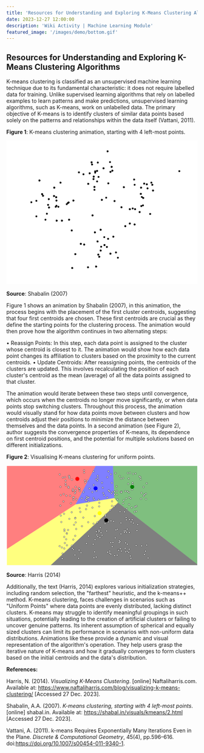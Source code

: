 ```yaml
---
title: 'Resources for Understanding and Exploring K-Means Clustering Algorithms'
date: 2023-12-27 12:00:00
description: 'Wiki Activity | Machine Learning Module'
featured_image: '/images/demo/bottom.gif'
---
```


## Resources for Understanding and Exploring K-Means Clustering Algorithms

K-means clustering is classified as an unsupervised machine learning technique due to its fundamental characteristic: it does not require labelled data for training. Unlike supervised learning algorithms that rely on labelled examples to learn patterns and make predictions, unsupervised learning algorithms, such as K-means, work on unlabelled data. The primary objective of K-means is to identify clusters of similar data points based solely on the patterns and relationships within the data itself (Vattani, 2011).

**Figure 1**: K-means clustering animation, starting with 4 left-most points. 

![](/images/demo/bottom.gif) 

**Source**: Shabalin (2007)

Figure 1 shows an animation by Shabalin (2007), in this animation, the process begins with the placement of the first cluster centroids, suggesting that four first centroids are chosen. These first centroids are crucial as they define the starting points for the clustering process. The animation would then prove how the algorithm continues in two alternating steps:

•	Reassign Points: In this step, each data point is assigned to the cluster whose centroid is closest to it. The animation would show how each data point changes its affiliation to clusters based on the proximity to the current centroids.
•	Update Centroids: After reassigning points, the centroids of the clusters are updated. This involves recalculating the position of each cluster's centroid as the mean (average) of all the data points assigned to that cluster.

The animation would iterate between these two steps until convergence, which occurs when the centroids no longer move significantly, or when data points stop switching clusters. Throughout this process, the animation would visually stand for how data points move between clusters and how centroids adjust their positions to minimize the distance between themselves and the data points.
In a second animation (see Figure 2), author suggests the convergence properties of K-means, its dependence on first centroid positions, and the potential for multiple solutions based on different initializations.

**Figure 2**: Visualising K-means clustering for uniform points.

![](/images/demo/bottom2.png) 

**Source**: Harris (2014)

Additionally, the text (Harris, 2014) explores various initialization strategies, including random selection, the "farthest" heuristic, and the k-means++ method. K-means clustering, faces challenges in scenarios such as "Uniform Points" where data points are evenly distributed, lacking distinct clusters. K-means may struggle to identify meaningful groupings in such situations, potentially leading to the creation of artificial clusters or failing to uncover genuine patterns. Its inherent assumption of spherical and equally sized clusters can limit its performance in scenarios with non-uniform data distributions.
Animations like these provide a dynamic and visual representation of the algorithm's operation. They help users grasp the iterative nature of K-means and how it gradually converges to form clusters based on the initial centroids and the data's distribution.

**References:**

Harris, N. (2014). _Visualizing K-Means Clustering_. [online] Naftaliharris.com. Available at: https://www.naftaliharris.com/blog/visualizing-k-means-clustering/ [Accessed 27 Dec. 2023].

Shabalin, A.A. (2007). _K-means clustering, starting with 4 left-most points_. [online] shabal.in. Available at: https://shabal.in/visuals/kmeans/2.html [Accessed 27 Dec. 2023].

Vattani, A. (2011). k-means Requires Exponentially Many Iterations Even in the Plane. _Discrete & Computational Geometry_, 45(4), pp.596–616. doi:https://doi.org/10.1007/s00454-011-9340-1.
